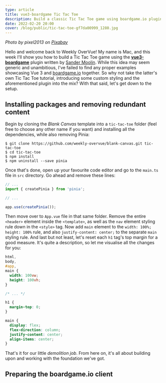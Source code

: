 ```yaml
---
type: article
title: vue3-boardgame Tic Tac Toe
description: Build a classic Tic Tac Toe game using boardgame.io plugin for Vue 3
date: 2022-02-20 20:00
cover: /blog/public/tic-tac-toe-gf7da00999_1280.jpg
---
```

*Photo by pixel2013 on [Pixabay](https://pixabay.com/images/id-1777859/)*

Hello and welcome back to Weekly OverVue! My name is Mac, and this week I'll show you how to build a Tic Tac Toe game using the **[vue3-boardgame](https://github.com/SaFrMo/vue3-boardgame/)** plugin written by [Sander Moolin](https://github.com/SaFrMo). While this idea may seem generic and unambitious, I've failed to find any proper examples showcasing Vue 3 and [boardgame.io](https://boardgame.io/) together. So why not take the latter's own Tic Tac Toe tutorial, introducing some custom styling and the aforementioned plugin into the mix? With that said, let's get down to the setup.

## Installing packages and removing redundant content

Begin by cloning the *Blank Canvas* template into a `tic-tac-toe` folder (feel free to choose any other name if you want) and installing all the dependencies, while also removing Pinia:

```shell
$ git clone https://github.com/weekly-overvue/blank-canvas.git tic-tac-toe
$ cd tic-tac-toe
$ npm install
$ npm uninstall --save pinia
```

Once that's done, open up your favourite code editor and go to the `main.ts` file in `src` directory. Go ahead and remove these lines:

```typescript
// ...
import { createPinia } from 'pinia';

// ...

app.use(createPinia());
```

Then move over to `App.vue` file in that same folder. Remove the entire `<header>` element inside the `<template>`, as well as the `nav` element styling rule down in the `<style>` tag. Now add `main` element to the `width: 100%; height: 100%` rule, and also `justify-content: center;` to the separate `main` styling rule. And last but not least, let's reset each `h1` tag's top margin for a good measure. It's quite a description, so let me visualise all the changes for you:

```css
html,
body,
#app,
main {
  width: 100vw;
  height: 100vh;
}

/* ... */

h1 {
  margin-top: 0;
}

main {
  display: flex;
  flex-direction: column;
  justify-content: center;
  align-items: center;
}
```

That's it for our little *demolition job*. From here on, it's all about building upon and working with the foundation we've got.

## Preparing the boardgame.io client